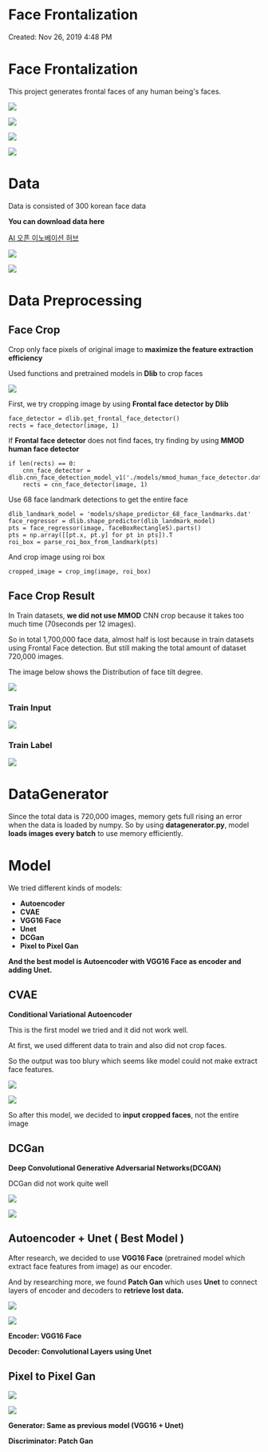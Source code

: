 # Face Frontalization

Created: Nov 26, 2019 4:48 PM

# Face Frontalization

This project generates frontal faces of any human being's faces.

![](./Git_images/-7b380c28-e8af-41b4-8475-04d7a9ec73af.png)

![](./Git_images/-bd2972f3-9acd-4fa3-af88-616cc0b02b5b.png)

![](./Git_images/-e29b4a05-cae9-4dde-b180-115b462ce453.png)

![](./Git_images/-dd10c67f-d76c-4152-a275-5607d588070c.png)

# Data

Data is consisted of 300 korean face data

**You can download data here**

[AI 오픈 이노베이션 허브](http://aihub.or.kr/)

![](./Git_images/-ffeeea0f-20d6-4997-a6ed-2259344f0213.png)

![](./Git_images/-fa9a5245-a71e-47dc-9e08-1daff4b429ac.png)

# Data Preprocessing

## Face Crop

Crop only face pixels of original image to **maximize the feature extraction efficiency**

Used functions and pretrained models in **Dlib** to crop faces

![](./Git_images/-ec76aa17-6d43-4511-b704-ec4ad904cd9c.png)

First, we try cropping image by using **Frontal face detector by Dlib**

    face_detector = dlib.get_frontal_face_detector()
    rects = face_detector(image, 1)

If **Frontal face detector** does not find faces, try finding by using **MMOD human face detector**

    if len(rects) == 0:
    	cnn_face_detector = dlib.cnn_face_detection_model_v1('./models/mmod_human_face_detector.dat')
    	rects = cnn_face_detector(image, 1)

Use 68 face landmark detections to get the entire face

    dlib_landmark_model = 'models/shape_predictor_68_face_landmarks.dat'
    face_regressor = dlib.shape_predictor(dlib_landmark_model)
    pts = face_regressor(image, faceBoxRectangleS).parts()
    pts = np.array([[pt.x, pt.y] for pt in pts]).T
    roi_box = parse_roi_box_from_landmark(pts)

And crop image using roi box

    cropped_image = crop_img(image, roi_box)

## Face Crop Result

In Train datasets, **we did not use MMOD** CNN crop because it takes too much time (70seconds per 12 images).

So in total 1,700,000 face data, almost half is lost because in train datasets using Frontal Face detection. But still making the total amount of dataset 720,000 images.

The image below shows the Distribution of face tilt degree.

![](./Git_images/-3fa3a8d1-89c1-44dc-8552-74660a1bc0f9.png)

### Train Input

![](./Git_images/-f8b70783-a082-4b1c-b62d-981c040c7340.png)

### Train Label

![](./Git_images/-39a27425-8087-4006-9ff9-05443f18a911.png)

# DataGenerator

Since the total data is 720,000 images, memory gets full rising an error when the data is loaded by numpy. So by using **datagenerator.py**, model **loads images every batch** to use memory efficiently.

# Model

We tried different kinds of models:

- **Autoencoder**
- **CVAE**
- **VGG16 Face**
- **Unet**
- **DCGan**
- **Pixel to Pixel Gan**

**And the best model is Autoencoder with VGG16 Face as encoder and adding Unet.**

## **CVAE**

**Conditional Variational Autoencoder**

This is the first model we tried and it did not work well. 

At first, we used different data to train and also did not crop faces.

So the output was too blury which seems like model could not make extract face features.

![](./Git_images/-445557de-3260-417d-97bd-ddce46dcd750.png)

![](./Git_images/-b811d811-efbb-494d-8f59-03f5c780a088.png)

So after this model, we decided to **input cropped faces**, not the entire image

## DCGan

**Deep Convolutional Generative Adversarial Networks(DCGAN)**

DCGan did not work quite well

![](./Git_images/-0c9c88a2-1610-4634-8c53-4a5c4c21ba2e.png)

![](./Git_images/-53c19532-efc1-482f-bd7f-45844f2e8b86.png)

## Autoencoder + Unet ( Best Model )

After research, we decided to use **VGG16 Face** (pretrained model which extract face features from image) as our encoder.

And by researching more, we found **Patch Gan** which uses **Unet** to connect layers of encoder and decoders to **retrieve lost data.** 

![](./Git_images/-c18c1b92-e7dd-4d31-8fa2-3a40a1c689f9.png)

![](./Git_images/-2fd54661-b453-40cd-90d8-f9a8a124e9eb.png)

**Encoder:  VGG16 Face**

**Decoder: Convolutional Layers using Unet**

## Pixel to Pixel Gan

![](./Git_images/-3e87669b-ad82-44e5-9d42-3268ec8ebb9a.png)

![](./Git_images/-1cd80787-f4cf-4c0e-9a72-313cc1725954.png)

**Generator: Same as previous model (VGG16 + Unet)**

**Discriminator: Patch Gan**